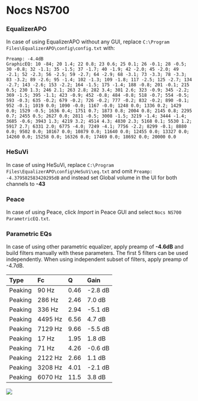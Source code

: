 # Nocs NS700

### EqualizerAPO
In case of using EqualizerAPO without any GUI, replace `C:\Program Files\EqualizerAPO\config\config.txt`
with:
```
Preamp: -4.4dB
GraphicEQ: 10 -84; 20 1.4; 22 0.8; 23 0.6; 25 0.1; 26 -0.1; 28 -0.5; 30 -0.8; 32 -1.1; 35 -1.5; 37 -1.7; 40 -1.9; 42 -2.0; 45 -2.0; 49 -2.1; 52 -2.3; 56 -2.5; 59 -2.7; 64 -2.9; 68 -3.1; 73 -3.3; 78 -3.3; 83 -3.2; 89 -2.6; 95 -1.4; 102 -1.3; 109 -1.8; 117 -2.5; 125 -2.7; 134 -2.7; 143 -2.6; 153 -2.2; 164 -1.5; 175 -1.4; 188 -0.8; 201 -0.1; 215 0.5; 230 1.3; 246 2.1; 263 2.8; 282 3.4; 301 2.6; 323 -0.9; 345 -2.2; 369 -1.5; 395 -1.1; 423 -0.9; 452 -0.8; 484 -0.8; 518 -0.7; 554 -0.5; 593 -0.3; 635 -0.2; 679 -0.2; 726 -0.2; 777 -0.2; 832 -0.2; 890 -0.1; 952 -0.1; 1019 0.0; 1090 -0.0; 1167 -0.0; 1248 0.0; 1336 0.2; 1429 0.0; 1529 -0.5; 1636 0.4; 1751 0.7; 1873 0.8; 2004 0.8; 2145 0.8; 2295 0.7; 2455 0.5; 2627 0.0; 2811 -0.5; 3008 -1.5; 3219 -1.4; 3444 -1.4; 3685 -0.6; 3943 1.3; 4219 3.2; 4514 4.3; 4830 2.3; 5168 0.1; 5530 1.2; 5917 2.7; 6331 2.0; 6775 -4.0; 7249 -4.1; 7756 -2.2; 8299 -0.1; 8880 0.0; 9502 0.0; 10167 0.0; 10879 0.0; 11640 0.0; 12455 0.0; 13327 0.0; 14260 0.0; 15258 0.0; 16326 0.0; 17469 0.0; 18692 0.0; 20000 0.0
```

### HeSuVi
In case of using HeSuVi, replace `C:\Program Files\EqualizerAPO\config\HeSuVi\eq.txt` and omit `Preamp:
-4.379582583420295dB` and instead set Global volume in the UI for both channels to **-43**

### Peace
In case of using Peace, click *Import* in Peace GUI and select `Nocs NS700 ParametricEQ.txt`.

### Parametric EQs
In case of using other parametric equalizer, apply preamp of **-4.6dB** and build filters manually
with these parameters. The first 5 filters can be used independently.
When using independent subset of filters, apply preamp of -4.7dB.

| Type    | Fc      |     Q | Gain    |
|:--------|:--------|:------|:--------|
| Peaking | 90 Hz   |  0.46 | -2.8 dB |
| Peaking | 286 Hz  |  2.46 | 7.0 dB  |
| Peaking | 336 Hz  |  2.94 | -5.1 dB |
| Peaking | 4495 Hz |  6.56 | 4.7 dB  |
| Peaking | 7129 Hz |  9.66 | -5.5 dB |
| Peaking | 17 Hz   |  1.95 | 1.8 dB  |
| Peaking | 71 Hz   |  4.26 | -0.6 dB |
| Peaking | 2122 Hz |  2.66 | 1.1 dB  |
| Peaking | 3208 Hz |  4.01 | -2.1 dB |
| Peaking | 6070 Hz | 11.5  | 3.8 dB  |

![](https://raw.githubusercontent.com/jaakkopasanen/AutoEq/master/results/headphonecom/sbaf-serious/Nocs%20NS700/Nocs%20NS700.png)
